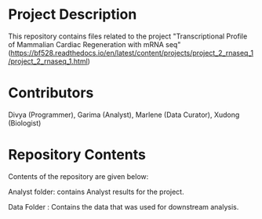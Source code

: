 # Project Description

This repository contains files related to the project "Transcriptional Profile of Mammalian Cardiac Regeneration with mRNA seq" (https://bf528.readthedocs.io/en/latest/content/projects/project_2_rnaseq_1/project_2_rnaseq_1.html)

# Contributors

Divya (Programmer), Garima (Analyst), Marlene (Data Curator), Xudong (Biologist)

# Repository Contents

Contents of the repository are given below:

Analyst folder: contains Analyst results for the project.

Data Folder : Contains the data that was used for downstream analysis.
